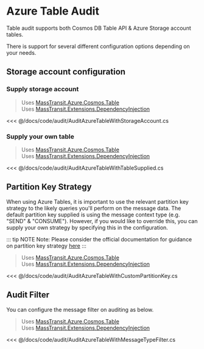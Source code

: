 # Azure Table Audit

Table audit supports both Cosmos DB Table API & Azure Storage account tables.

There is support for several different configuration options depending on your needs.

## Storage account configuration

### Supply storage account


> Uses [MassTransit.Azure.Cosmos.Table](https://nuget.org/packages/MassTransit.Azure.Cosmos.Table/)</br>
> Uses [MassTransit.Extensions.DependencyInjection](https://nuget.org/packages/MassTransit.Extensions.DependencyInjection/)

<<< @/docs/code/audit/AuditAzureTableWithStorageAccount.cs

### Supply your own table

> Uses [MassTransit.Azure.Cosmos.Table](https://nuget.org/packages/MassTransit.Azure.Cosmos.Table/)</br>
> Uses [MassTransit.Extensions.DependencyInjection](https://nuget.org/packages/MassTransit.Extensions.DependencyInjection/)


<<< @/docs/code/audit/AuditAzureTableWithTableSupplied.cs

## Partition Key Strategy

When using Azure Tables, it is important to use the relevant partition key strategy to the likely queries you'll perform on the message data. The default partition key supplied is using the message context type (e.g. "SEND" & "CONSUME"). However, if you would like to override this, you can supply your own strategy by specifying this in the configuration.

::: tip NOTE
Note: Please consider the official documentation for guidance on partition key strategy [here](https://docs.microsoft.com/en-us/rest/api/storageservices/designing-a-scalable-partitioning-strategy-for-azure-table-storage)
:::

> Uses [MassTransit.Azure.Cosmos.Table](https://nuget.org/packages/MassTransit.Azure.Cosmos.Table/)</br>
> Uses [MassTransit.Extensions.DependencyInjection](https://nuget.org/packages/MassTransit.Extensions.DependencyInjection/)


<<< @/docs/code/audit/AuditAzureTableWithCustomPartitionKey.cs

## Audit Filter

You can configure the message filter on auditing as below.

> Uses [MassTransit.Azure.Cosmos.Table](https://nuget.org/packages/MassTransit.Azure.Cosmos.Table/)</br>
> Uses [MassTransit.Extensions.DependencyInjection](https://nuget.org/packages/MassTransit.Extensions.DependencyInjection/)


<<< @/docs/code/audit/AuditAzureTableWithMessageTypeFilter.cs
